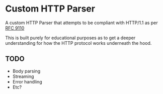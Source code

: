 # Custom HTTP Parser

A custom HTTP Parser that attempts to be compliant with HTTP/1.1 as per [RFC 9110](https://datatracker.ietf.org/doc/html/rfc9110.html)

This is built purely for educational purposes as to get a deeper understanding for how the HTTP protocol works underneath the hood.

## TODO
- Body parsing
- Streaming
- Error handling
- Etc?
